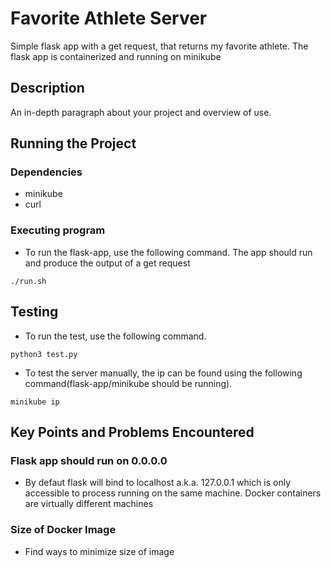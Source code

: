 # Favorite Athlete Server

Simple flask app with a get request, that returns my favorite athlete. The flask app is containerized and running on minikube

## Description

An in-depth paragraph about your project and overview of use.

## Running the Project

### Dependencies

* minikube
* curl

### Executing program

* To run the flask-app, use the following command. The app should run and produce the output of a get request
```
./run.sh
```

## Testing

* To run the test, use the following command.
```
python3 test.py
```
* To test the server manually, the ip can be found using the following command(flask-app/minikube should be running).
```
minikube ip
```

## Key Points and Problems Encountered

### Flask app should run on 0.0.0.0
* By defaut flask will bind to localhost a.k.a. 127.0.0.1 which is only accessible to process running on the same machine. Docker containers are virtually different machines

### Size of Docker Image
* Find ways to minimize size of image
